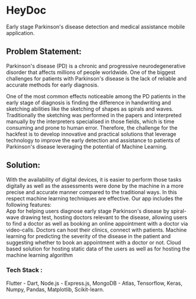 # HeyDoc
Early stage Parkinson's disease detection and medical assistance mobile application.

## Problem Statement:
Parkinson's disease (PD) is a chronic and progressive neurodegenerative disorder that affects millions of people worldwide. One of the biggest challenges for patients with Parkinson's disease is the lack of reliable and accurate methods for early diagnosis.


One of the most common effects noticeable among the PD patients in the early stage of diagnosis is finding the difference in handwriting and sketching abilities like the sketching of shapes as spirals and waves. Traditionally the sketching was performed in the papers and interpreted manually by the interpreters specialised in those fields, which is time consuming and prone to human error.
Therefore, the challenge for the hackfest is to develop innovative and practical solutions that leverage technology to improve the early detection and assistance to patients of Parkinson's disease leveraging the potential of Machine Learning.

## Solution:
With the availability of digital devices, it is easier to perform those tasks digitally as well as the assessments were done by the machine in a more precise and accurate manner compared to the traditional ways. In this respect machine learning techniques are effective. Our app includes the following features:		
App for helping users diagnose early stage Parkinson's disease by spiral-wave drawing test, hosting doctors relevant to the disease, allowing users to find a doctor as well as booking an online appointment with a doctor via video-calls.
Doctors can host their clinics, connect with patients.
Machine learning for predicting the severity of the disease in the patient and suggesting whether to book an appointment with a doctor or not.
Cloud based solution for hosting static data of the users as well as for hosting the machine learning algorithm

### Tech Stack : 
Flutter - Dart,
Node.js - Express.js,
MongoDB - Atlas,
Tensorflow,
Keras,
Numpy,
Pandas,
Matplotlib,
Scikit-learn.
